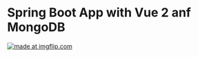 # Spring Boot App with Vue 2 anf MongoDB

<a href="https://imgflip.com/gif/1xul14"><img src="https://i.imgflip.com/1xul14.gif" title="made at imgflip.com"/></a>

